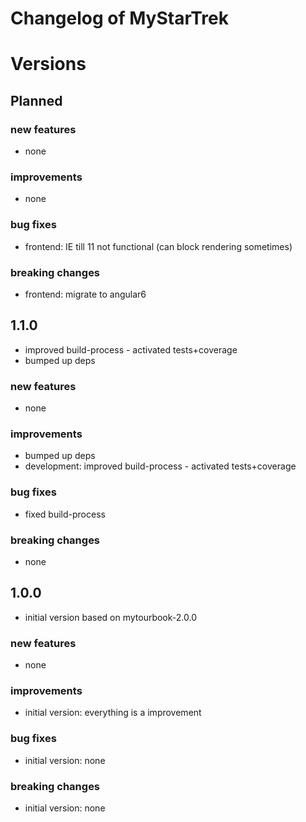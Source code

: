 # Changelog of MyStarTrek
 
# Versions
 
## Planned

### new features
- none

### improvements
- none

### bug fixes
- frontend: IE till 11 not functional (can block rendering sometimes)
 
### breaking changes
- frontend: migrate to angular6


## 1.1.0
- improved build-process - activated tests+coverage
- bumped up deps

### new features
- none
 
### improvements
- bumped up deps
- development: improved build-process - activated tests+coverage

### bug fixes
- fixed build-process
 
### breaking changes
- none


## 1.0.0
- initial version based on mytourbook-2.0.0

### new features
- none
 
### improvements
- initial version: everything is a improvement
 
### bug fixes
- initial version: none
 
### breaking changes
- initial version: none
